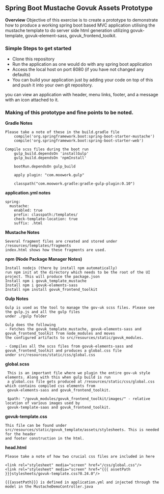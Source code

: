 ## Spring Boot  Mustache Govuk Assets Prototype

**Overview**
	Objective of this exercise is to create a prototype to demonstrate how to produce a working spring boot based MVC application utilising
	the mustache template to do server side html generation utilizing govuk-template, govuk-element-sass, govuk_frontend_toolkit.


### Simple Steps to get started

- Clone this repository
- Run the application as one would do with any spring boot application
- Access the local host on port 8080 (if you have not changed any defaults)
- You can build your application just by adding your code on top of this and push it into your own git repository.

you can view an application with header, menu links, footer, and a message with an icon attached to it.


### Making of this prototype and fine points to be noted.

**Gradle Notes**

    Please take a note of these in the build.gradle file
        compile('org.springframework.boot:spring-boot-starter-mustache')
        compile('org.springframework.boot:spring-boot-starter-web')

    Compile scss files during the boot run
        gulp_build.dependsOn 'installGulp'
        gulp_build.dependsOn 'npmInstall'

        bootRun.dependsOn gulp_build

        apply plugin: "com.moowork.gulp"

        classpath("com.moowork.gradle:gradle-gulp-plugin:0.10")

**application.yml notes**

    spring:
      mustache:
        enabled: true
        prefix: classpath:/templates/
        check-template-location: true
        suffix: .html

**Mustache Notes**

    Several fragment files are created and stored under /resources/templates/fragments
    index.html shows how these fragments are used.

**npm (Node Package Manager Notes)**

    Install nodejs (there by install npm automatically)
    run npm init at the directory which needs to be the root of the UI project. This will produce the package.json
    Install npm i govuk_template_mustache
    Install npm i govuk-elements-sass
    Install npm install govuk_frontend_toolkit

**Gulp Notes**

    Gulp is used as the tool to manage the gov-uk scss files. Please see the gulp.js and all the gulp files
    under ./gulp folder

    Gulp does the following
    - Fetches the govuk_template_mustache, govuk-elements-sass and govuk_frontend_toolkit from node_modules and moves
    the configured artifacts to src/resources/static/govuk_modules.

    - Compiles all the scss files from govuk-elements-sass and govuk_frontend_toolkit and produces a global.css file
    under src/resources/static/css/global.css

**global.scss**

     This is an important file where we plugin the entire gov-uk style elements. Along with this when gulp build is run
     a global.css file gets produced at /resources/static/css/global.css which contains compiled css elements from
     govuk-elements-sass and govuk_frontend_toolkit.

     $path: "/govuk_modules/govuk_frontend_toolkit/images/" - relative location of various images used by
     govuk-template-saas and govuk_frontend_toolkit.


**govuk-template.css**

    This file can be found under src/resources/static/govuk_template/assets/stylesheets. This is needed for the header
    and footer construction in the html.

**head.html**

    Please take a note of how two crucial css files are included in here

    <link rel="stylesheet" media="screen" href="/css/global.css"/>
    <link rel="stylesheet" media="screen" href="{{{ assetPath }}}stylesheets/govuk-template.css?0.24.0"/>

    {{{assetPath}}} is defined in application.yml and injected through the model in the MustacheDemoController.java
